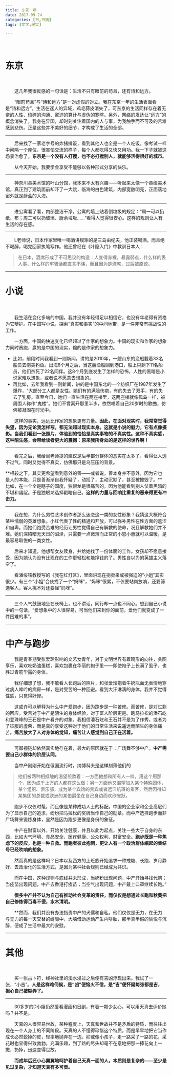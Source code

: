 ```yaml
---
title: 东京一年
date: 2017-09-24
categories: [书,书摘]
tags: [文学,纪实]

---
```


<br/>

# 东京

<br/>

　　这几年我很反感的一句话是：生活不只有眼前的苟且，还有诗和远方。

　　“眼前苟且”与“诗和远方”是一对虚假的对立。我在东京一年的生活表面看是“诗和远方”，生活在迷人的异域，鸡毛蒜皮消失了，可东京的生活同样存在着无奈的人性、琐碎的沟通、窘迫的算计与虚伪的寒暄。另外，网络的发达让“远方”的概念消失了，我身在异国，却时刻关注着国内的人与事，为我触手而不可及的苦难感到悲伤。正是这些并不美好的细节，才构成了生活的全部。

------

　　后来找了一家老字号的炸猪排饭，看到其他人也全是一个人吃饭，像考试一样中间隔一个座位，很害怕交流的样子，每个人都吃得又快又用功。我一下子就被这场景治愈了，**东京是一个没有人打搅，也不必打搅别人，就能够活得很好的城市**。

　　从今天开始，我要学会享受不能够以各种形式分享的快乐。

------

　　神奈川县美术馆的叶山分馆，我本来不太有兴趣——听起来太像一个县级美术馆，真正到了建筑面前却吓了一大跳，临海的白色建筑，内部宽敞明亮，正面落地窗外就是蔚蓝的大海。

------

　　进公寓看了看，内部整洁干净。公寓的墙上贴着倒垃圾的规定：“周一可以扔纸、布；周二可以扔玻璃、厨余垃圾……”看得人觉得很安心。这样的规则让人有生活的存在感。

------

　　L老师说，日本作家里唯一喝酒讲规矩的是三岛由纪夫，他正装喝酒，而且绝不喝醉，喝完回家执笔写作。他还曾经在《叶隐入门》中教训日本人：

> 在日本，酒席形成了不可思议的构造：人变得赤裸，暴露弱点，什么样的丢人事、什么样的牢骚话都直言不讳，而且因为是酒席，过后被原谅。

------

# 小说

　<br/>

　　我生活在变化多端的中国，我并没有年轻得足以相信它，也没有年老得有资格为它辩护。在中国写小说，探索“真实和事实”的中间地带，是一件非常有挑战性的工作。

　　一方面，中国的快速变化已经超过了作家的想象力。中国的现实和作家的想象力同时赛跑，赢的是中国的现实，输的是作家的想象力。

- 比如，前段时间我看到一则新闻，讲的是2010年，一艘山东的渔船载着33名船员去南美钓鱼。出海8个月之后，当这艘渔船回到港口，船上只剩下11名船员，他们杀死了22名同伴。这8个月到底发生了怎样的恐怖，人性的黑暗是小说家难以想象，或者说不愿意去想象的。
- 再比如，去年我看到一则新闻，讲的是中国东北的一个纺织厂在1987年发生了爆炸，“大部分工人都是女性。她们有的满脸伤疤，有的失去了双手，有的失去了乳房。直至今日，她们一直生活在两座楼里，这两座楼就像孤岛一样，被周围人称作“鬼楼”。她们不曾离开那里半步，依然唱着自己20岁时的歌曲，仿佛被凝固在时光中。

　　这样的事实，远远比作家的想象更有力量。**因此，在面对现实时，我常常觉得失望，因为无论我怎样写，都无法超过现实本身。这就是小说的魅力，它有点像摄影。当我们看到一张照片，体验到的恰恰是真实事物的不真实性。这种不真实感，这种陌生感，会带给读者更大的震撼：原来我所身处的是这样的世界啊！**

------

　　看完之后，我给阎老师提的建议是后半部分群体的恶实在太多了，看得让人透不过气，同时又觉得不真实，仿佛那只是乌压压的背景。

**相较之下，其实更希望看到意外的善——或者说，善本身并不意外，因为它也是人的本能，只是善渐渐自我怀疑了，动摇了，主动沉默了，甚至被摧毁了。**比如，在一个全是瞎子的国度，独眼龙是很痛苦的，因为他能看到别人仗着黑暗的不堪和龌龊。于是独眼龙选择戳瞎自己。**这样的力量与回响比重复的恶来得更有冲击力。**

------

　　我在想，为什么男性艺术创作者那么迷恋这一类的女性形象？我猜这大概符合某种懦弱的英雄想象。小红代表了性的精通和开放，可以弥补男性在性方面的羞涩和自卑。而她们饱受苦难的经历让男性觉得自己有解救的使命，况且解救她们并不难。她们深陷暗无天日的沼泽，只需要一点微薄而正常的小恩小惠就可以温暖，是最容易取悦的一类女性。

　　后来才知道，他想帮女友赎身，并给她找了一份体面的工作。女孩却不愿意接受，因为她认为没有比现在的工作更轻松和能挣钱的了。男性自以为的英雄主义落空了。

　　看潘绥铭教授写的《我在红灯区》，里面讲现在拐卖来或被强迫的“小姐”其实很少。有三个“小姐”合伙找了一个“妈咪”，“妈咪”很累，不仅要站岗放哨，还要筛选客人，客人挑不对还要怪“妈咪”。

------

　　三个人气鼓鼓地坐在长椅上，也不讲话，同行却一点也不同心。想到自己小说中的一句话，“爱想象中的人很容易，可当他们来到你的面前，爱他们就变成了一件困难的事”。

------

# 中产与跑步

　　我是青春期受张爱玲影响的文艺女青年，对于文明世界有着畸形的向往，贪图享乐，喜欢吃奶油蛋糕，喜欢包裹在华丽的袍子里——即使袍子上长满了虱子，也胜过青筋毕露的身体。

　　我仔细想了想，我不敢看人长跑后的照片，和张爱玲抱着牛奶瓶面无表情地穿过病人呻吟的病房一样，是对受苦的一种回避。看到大汗淋漓的身体，我并不觉得性感，只觉得好惨。

　　这或许可以解释为什么中产爱跑步，因为跑步是一种苦修。而苦修，是对过剩的回应。受苦对于中产是陌生的身体经验，对于富人阶层更是。跑马拉松的潘石屹和登珠峰的王石是中产看齐的对象。我相信潘石屹和王石并不是为了作秀，或者为了征服的虚荣，而是真的享受这种对于他们的日常生活来说遥远而陌生的身体痛苦。**痛苦放大了人对身体的觉知，痛苦让人感觉到自己正在活着。**

------

　　可鄙视链却依然真实地存在着，最大的原因就在于：广场舞不够中产。**中产需要自己小群体的阶层认同。**

　　当中产刚刚开始在俄国流行时，纳博科夫是这样刻薄他们的

> 他们被两种相抵触的渴望煎熬着：一方面他想和所有人一样，用这个用那个，因为成千上万的人都在这么做；另一方面他又渴望加入某个特殊团体，某个组织、俱乐部，成为某个宾馆的贵宾或者远洋航班的乘客，然后因得知某集团的总裁或欧洲的某伯爵坐在自己身边而欢欣雀跃。

　　跑步不仅仅时髦，而且像是某种成功人士的标配。中国的企业家和企业高层们为了显示自己的追求，纷纷把马拉松的奖牌当作自己的勋章。而中产选择跑步而非广场舞来锻炼身体，显然是因为跑步更像是身份的象征。

　　中产在财富以外，开始关注健康，并且以此为起点，关注一些大于自身的东西，比如大气环境、食品安全、医疗健康、公众权利、财富安全。**跑步既是一种焦虑下的反应，也是一种自救。而跑者彼此抱团，更让人有一个政治群体崛起的集结号已经吹响的想象。**

　　然而真的是这样吗？日本以及西方的上班族开始追求一种戒糖、长跑、岁月静好、去政治化的生活方式，是因为某种社会规则已经成为共识。

　　而在中国，这种规则与底线并未形成，当奶粉出现问题，中产开始寻找代购；当疫苗出现问题，中产去香港打疫苗；当空气出现问题，中产戴上口罩继续长跑。”

　　**很多中产并不认为自己有推动社会变革的责任，而仅仅是想通过长跑和秋葵把自己修炼得百毒不侵，水木清明。**

　　**然而，我们并没有办法指责中产的犬儒和自私。他们仅仅是无力，在无力与无力的每一天交替的缝隙中，大脑借助运动产生内啡肽，那半真半假的愉悦与沉醉，便成了生活中最大的安慰。

------

# 其他

<br/>

　　买一张占卜符，经神社里的溪水浸过之后便有吉凶浮现出来。我试了一张，“小吉”。**人是这样难伺候，是“凶”便恼火不信，是“吉”便怀疑每张都是吉，担心自己被糊弄了。**

------

　　30多岁的D小姐仍然爱看漫画和日剧，有着一颗少女心。可以用天真去评价她吗？并不是。

　　天真的人很容易世故，某种程度上，天真和世故并不是矛盾的特质，而往往出现在一个人身上的不同阶段。天真的人不懂得珍惜这个特质，而是早早地把它当作成长必然蜕掉的皮，轻率地抛弃在一边。抑或像小孩子，走一路采了一路的花，采花时也显得兴致勃勃，充满乐趣，到了路的尽头却毫不在意地把那一捧花向上一撒，扔掉，迅速变得世故。

　　**而成年后还小心翼翼地呵护着自己天真一面的人，本质则是复杂的——至少是见过复杂，才知道天真有多可贵。**